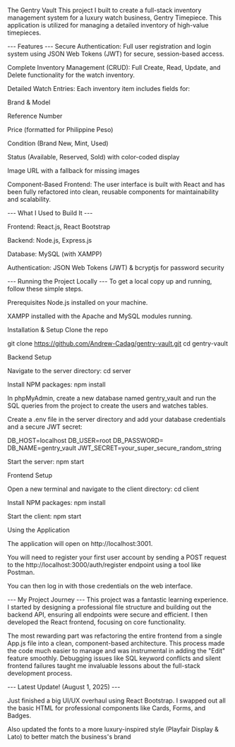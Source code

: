 The Gentry Vault
This project I built to create a full-stack inventory management system for a luxury watch business, Gentry Timepiece. This application is utilized for managing a detailed inventory of high-value timepieces.

--- Features ---
Secure Authentication: Full user registration and login system using JSON Web Tokens (JWT) for secure, session-based access.

Complete Inventory Management (CRUD): Full Create, Read, Update, and Delete functionality for the watch inventory.

Detailed Watch Entries: Each inventory item includes fields for:

Brand & Model

Reference Number

Price (formatted for Philippine Peso)

Condition (Brand New, Mint, Used)

Status (Available, Reserved, Sold) with color-coded display

Image URL with a fallback for missing images

Component-Based Frontend: The user interface is built with React and has been fully refactored into clean, reusable components for maintainability and scalability.

--- What I Used to Build It ---

Frontend: React.js, React Bootstrap

Backend: Node.js, Express.js

Database: MySQL (with XAMPP)

Authentication: JSON Web Tokens (JWT) & bcryptjs for password security

--- Running the Project Locally ---
To get a local copy up and running, follow these simple steps.

Prerequisites
Node.js installed on your machine.

XAMPP installed with the Apache and MySQL modules running.

Installation & Setup
Clone the repo

git clone https://github.com/Andrew-Cadag/gentry-vault.git
cd gentry-vault

Backend Setup

Navigate to the server directory: cd server

Install NPM packages: npm install

In phpMyAdmin, create a new database named gentry_vault and run the SQL queries from the project to create the users and watches tables.

Create a .env file in the server directory and add your database credentials and a secure JWT secret:

DB_HOST=localhost
DB_USER=root
DB_PASSWORD=
DB_NAME=gentry_vault
JWT_SECRET=your_super_secure_random_string

Start the server: npm start

Frontend Setup

Open a new terminal and navigate to the client directory: cd client

Install NPM packages: npm install

Start the client: npm start

Using the Application

The application will open on http://localhost:3001.

You will need to register your first user account by sending a POST request to the http://localhost:3000/auth/register endpoint using a tool like Postman.

You can then log in with those credentials on the web interface.

--- My Project Journey ---
This project was a fantastic learning experience. I started by designing a professional file structure and building out the backend API, ensuring all endpoints were secure and efficient. I then developed the React frontend, focusing on core functionality.

The most rewarding part was refactoring the entire frontend from a single App.js file into a clean, component-based architecture. This process made the code much easier to manage and was instrumental in adding the "Edit" feature smoothly. Debugging issues like SQL keyword conflicts and silent frontend failures taught me invaluable lessons about the full-stack development process.


--- Latest Update! (August 1, 2025) ---

Just finished a big UI/UX overhaul using React Bootstrap. I swapped out all the basic HTML for professional components like Cards, Forms, and Badges.

Also updated the fonts to a more luxury-inspired style (Playfair Display & Lato) to better match the business's brand
